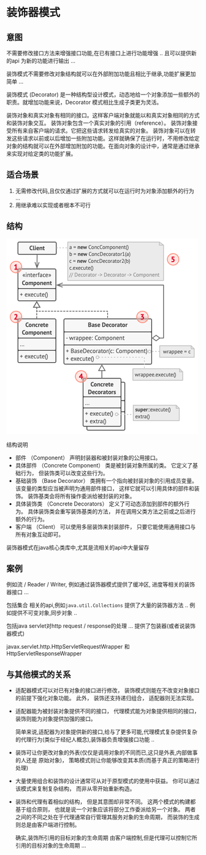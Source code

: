 # 装饰器模式
## 意图
不需要修改接口方法来增强接口功能,在已有接口上进行功能增强 .. 且可以提供新的api 为新的功能进行输出 ...

装饰模式不需要修改对象结构就可以在外部附加功能且相比于继承,功能扩展更加简单 ...

装饰模式 (Decorator) 是一种结构型设计模式，动态地给一个对象添加一些额外的职责。就增加功能来说，Decorator 模式相比生成子类更为灵活。

装饰对象和真实对象有相同的接口。这样客户端对象就能以和真实对象相同的方式和装饰对象交互。
装饰对象包含一个真实对象的引用（reference）。
装饰对象接受所有来自客户端的请求。它把这些请求转发给真实的对象。
装饰对象可以在转发这些请求以前或以后增加一些附加功能。这样就确保了在运行时，不用修改给定对象的结构就可以在外部增加附加的功能。在面向对象的设计中，通常是通过继承来实现对给定类的功能扩展。

## 适合场景
1. 无需修改代码,且仅仅通过扩展的方式就可以在运行时为对象添加额外的行为 ...
2. 用继承难以实现或者根本不可行

## 结构
![img_6.png](img_6.png)

结构说明

- 部件 （Component） 声明封装器和被封装对象的公用接口。
- 具体部件 （Concrete Component） 类是被封装对象所属的类。 它定义了基础行为， 但装饰类可以改变这些行为。
- 基础装饰 （Base Decorator） 类拥有一个指向被封装对象的引用成员变量。 该变量的类型应当被声明为通用部件接口， 这样它就可以引用具体的部件和装饰。 装饰基类会将所有操作委派给被封装的对象。
- 具体装饰类 （Concrete Decorators） 定义了可动态添加到部件的额外行为。 具体装饰类会重写装饰基类的方法， 并在调用父类方法之前或之后进行额外的行为。
- 客户端 （Client） 可以使用多层装饰来封装部件， 只要它能使用通用接口与所有对象互动即可。


装饰器模式在java核心类库中,尤其是流相关的api中大量留存
## 案例
例如流 / Reader / Writer, 例如通过装饰器模式提供了缓冲区, 进度等相关的装饰器接口 ...

包括集合 相关的api,例如`java.util.Collections` 提供了大量的装饰器方法 .. 例如提供不可变对象,同步对象 ..

包括java servlet对http request / response的处理 ... 提供了包装器(或者说装饰器模式)

  javax.servlet.http.HttpServletRequestWrapper 和 HttpServletResponseWrapper


## 与其他模式的关系
- 适配器模式可以对已有对象的接口进行修改， 装饰模式则能在不改变对象接口的前提下强化对象功能。 此外， 装饰还支持递归组合， 适配器则无法实现。
- 适配器能为被封装对象提供不同的接口， 代理模式能为对象提供相同的接口， 装饰则能为对象提供加强的接口。

    简单来说,适配器为对象提供新的接口,给与了更多可能,代理模式复杂提供复杂的代理行为(类似于经纪人概念),装饰器负责增强接口功能 ..
- 装饰可让你更改对象的外表(仅仅是调用对象的不同而已,这只是外表,内部做事的人还是 原始对象)， 策略模式则让你能够改变其本质(而基于真正的策略进行处理)
- 大量使用组合和装饰的设计通常可从对于原型模式的使用中获益。 你可以通过该模式来复制复杂结构， 而非从零开始重新构造。
- 装饰和代理有着相似的结构， 但是其意图却非常不同。 这两个模式的构建都基于组合原则， 也就是说一个对象应该将部分工作委派给另一个对象。 两者之间的不同之处在于代理通常自行管理其服务对象的生命周期， 而装饰的生成则总是由客户端进行控制。

    确实,装饰所引用的目标对象的生命周期 由客户端控制,但是代理可以控制它所引用的目标对象的生命周期 ...











